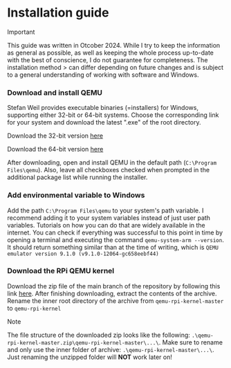 # Installation guide

> [!IMPORTANT]
> This guide was written in Otcober 2024. While I try to keep the information as general as possible, as well as keeping the whole process up-to-date with the best of conscience, I do not guarantee for completeness. The installation method > can differ depending on future changes and is subject to a general understanding of working with software and Windows. 

### Download and install QEMU

Stefan Weil provides executable binaries (=installers) for Windows, supporting either 32-bit or 64-bit systems. Choose the corresponding link for your system and download the latest ".exe" of the root directory.

Download the 32-bit version [here](https://qemu.weilnetz.de/w32/)

Download the 64-bit version [here](https://qemu.weilnetz.de/w64/)

After downloading, open and install QEMU in the default path (```C:\Program Files\qemu```). Also, leave all checkboxes checked when prompted in the additional package list while running the installer. 

### Add environmental variable to Windows

Add the path ```C:\Program Files\qemu``` to your system's path variable. I recommend adding it to your system variables instead of just user path variables. Tutorials on how you can do that are widely available in the internet. You can check if everything was successful to this point in time by opening a terminal and executing the command ```qemu-system-arm --version```. It should return something similar than at the time of writing, which is ```QEMU emulator version 9.1.0 (v9.1.0-12064-gc658eebf44)```

### Download the RPi QEMU kernel

Download the zip file of the main branch of the repository by following this link [here](https://github.com/dhruvvyas90/qemu-rpi-kernel/archive/refs/heads/master.zip). After finishing downloading, extract the contents of the archive. Rename the inner root directory of the archive from ```qemu-rpi-kernel-master``` to ```qemu-rpi-kernel```

> [!NOTE]
> The file structure of the downloaded zip looks like the following: ```.\qemu-rpi-kernel-master.zip\qemu-rpi-kernel-master\...\```.
> Make sure to rename and only use the inner folder of archive: ```.\qemu-rpi-kernel-master\...\```.
> Just renaming the unzipped folder will **NOT** work later on!


